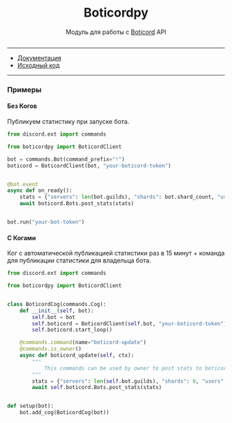 <h1 align="center">Boticordpy</h1>

<p align="center">Модуль для работы с <a href="https://boticord.top/">Boticord</a> API</p>

<p align="center">

<img src="https://img.shields.io/pypi/dm/boticordpy" alt="">
</p>

---
* [Документация](https://boticordpy.readthedocs.io/)
* [Исходный код](https://github.com/grey-cat-1908/boticordpy)
---

### Примеры

#### Без Когов
Публикуем статистику при запуске бота.

```Python
from discord.ext import commands

from boticordpy import BoticordClient

bot = commands.Bot(command_prefix="!")
boticord = BoticordClient(bot, "your-boticord-token")


@bot.event
async def on_ready():
    stats = {"servers": len(bot.guilds), "shards": bot.shard_count, "users": len(bot.users)}
    await boticord.Bots.post_stats(stats)


bot.run("your-bot-token")
```

#### С Когами

Ког с автоматической публикацией статистики раз в 15 минут + команда для публикации статистики для владельца бота.

```python
from discord.ext import commands

from boticordpy import BoticordClient


class BoticordCog(commands.Cog):
    def __init__(self, bot):
        self.bot = bot
        self.boticord = BoticordClient(self.bot, "your-boticord-token")
        self.boticord.start_loop()

    @commands.command(name="boticord-update")
    @commands.is_owner()
    async def boticord_update(self, ctx):
        """
            This commands can be used by owner to post stats to boticord
        """
        stats = {"servers": len(self.bot.guilds), "shards": 0, "users": len(self.bot.users)}
        await self.boticord.Bots.post_stats(stats)


def setup(bot):
    bot.add_cog(BoticordCog(bot))

```
